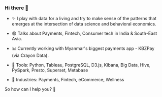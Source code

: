 ### Hi there 👋

<!--
**gofornaman/gofornaman** is a ✨ _special_ ✨ repository because its `README.md` (this file) appears on your GitHub profile.

Here are some ideas to get you started:

- 🔭 I’m currently working on ...
- 🌱 I’m currently learning ...
- 👯 I’m looking to collaborate on ...
- 🤔 I’m looking for help with ...
- 💬 Ask me about ...
- 📫 How to reach me: ...
- 😄 Pronouns: ...
- ⚡ Fun fact: ...
-->

- ✨ I play with data for a living and try to make sense of the patterns that emerges at the intersection of data science and behavioral economics. <br>
- 😄 Talks about Payments, Fintech, Consumer tech in India & South-East Asia. <br>
- 📊 Currently working with Myanmar's biggest payments app - KBZPay (via Crayon Data). <br>

- 🔨 Tools: Python, Tableau, PostgreSQL, D3.js, Kibana, Big Data, Hive, PySpark, Presto, Superset, Metabase <br>
- 🏡 Industries: Payments, Fintech, eCommerce, Wellness <br>

So how can I help you? 💜

